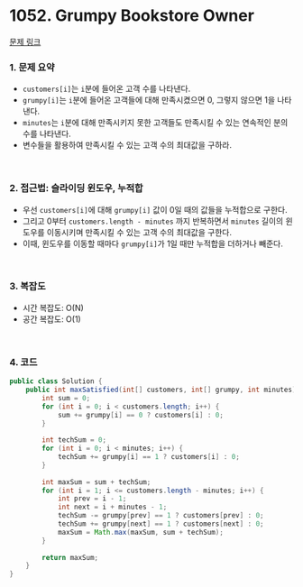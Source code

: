 # 1052. Grumpy Bookstore Owner

[문제 링크](https://leetcode.com/problems/grumpy-bookstore-owner/)

### 1. 문제 요약

- `customers[i]`는 `i`분에 들어온 고객 수를 나타낸다.
- `grumpy[i]`는 `i`분에 들어온 고객들에 대해 만족시켰으면 0, 그렇지 않으면 1을 나타낸다.
- `minutes`는 `i`분에 대해 만족시키지 못한 고객들도 만족시킬 수 있는 연속적인 분의 수를 나타낸다.
- 변수들을 활용하여 만족시킬 수 있는 고객 수의 최대값을 구하라.

<br>

### 2. 접근법: 슬라이딩 윈도우, 누적합

- 우선 `customers[i]`에 대해 `grumpy[i]` 값이 0일 때의 값들을 누적합으로 구한다.
- 그리고 0부터 `customers.length - minutes` 까지 반복하면서 `minutes` 길이의 윈도우를 이동시키며 만족시킬 수 있는 고객 수의 최대값을 구한다.
- 이때, 윈도우를 이동할 때마다 `grumpy[i]`가 1일 때만 누적합을 더하거나 빼준다.

<br>

### 3. 복잡도

- 시간 복잡도: O(N)
- 공간 복잡도: O(1)

<br>

### 4. 코드

``` Java
public class Solution {
    public int maxSatisfied(int[] customers, int[] grumpy, int minutes) {
        int sum = 0;
        for (int i = 0; i < customers.length; i++) {
            sum += grumpy[i] == 0 ? customers[i] : 0;
        }
        
        int techSum = 0;
        for (int i = 0; i < minutes; i++) {
            techSum += grumpy[i] == 1 ? customers[i] : 0;
        }
        
        int maxSum = sum + techSum;
        for (int i = 1; i <= customers.length - minutes; i++) {
            int prev = i - 1;
            int next = i + minutes - 1;
            techSum -= grumpy[prev] == 1 ? customers[prev] : 0;
            techSum += grumpy[next] == 1 ? customers[next] : 0;
            maxSum = Math.max(maxSum, sum + techSum);
        }
        
        return maxSum;
    }
}

```

